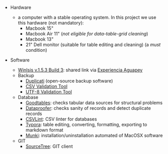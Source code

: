 * Hardware
    - a computer with a stable operating system. In this project we use this hardware (not mandatory):
        - Macbook 15"
        - Macbook Air 11" (_not eligible for data-table-grid cleaning_)
        - Macbook 13"
        - 21" Dell monitor (suitable for table editing and cleaning) (a _must_ condition)
        
* Software
    - [WinIsis v.1.5.3 Build 3](https://www.dropbox.com/s/44vpnjcs6n569h9/winisis-Windows-1.5.3.zip?dl=0): shared link via [Experiencia Aguapey](https://aguapeyexperience.wordpress.com/recursos-descargas/)
    - Backup
        * [Duplicati](https://www.duplicati.com/) (open-source backup software)
        * [CSV Validation Tool](https://github.com/digital-preservation/csv-validator)
        * [UTF-8 Validation Tool](https://github.com/digital-preservation/utf8-validator)
    - Database
        * [Goodtables](http://try.goodtables.io/): checks tabular data sources for structural problems
        * [Dataproofer](https://github.com/dataproofer/Dataproofer): checks sanity of records and detect duplicate records
        * [CSVLint](http://csvlint.io/): CSV linter for databases
        * [Typora](https://typora.io/): table editing, converting, formatting, exporting to markdown format
        * [Munki](https://www.munki.org/munki/): installation/uninstallation automated of MacOSX software
    - GIT
        * [SourceTree](https://www.sourcetreeapp.com/): GIT client
    